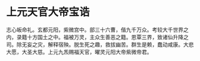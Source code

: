 # 上元天官大帝宝诰

志心皈命礼。玄都元阳，紫微宫中。部三十六曹，偕九千万众。考较大千世界之内，录籍十方国土之中。福被万灵，主众生善恶之籍。恩覃三界，致诸仙升降之司。除无妄之灾，解释宿殃。脱生死之趣，救拔幽苦。群生是赖，蠢动咸康。大悲大愿，大圣大慈。上元九炁赐福天官，曜灵元阳大帝紫微帝君。
